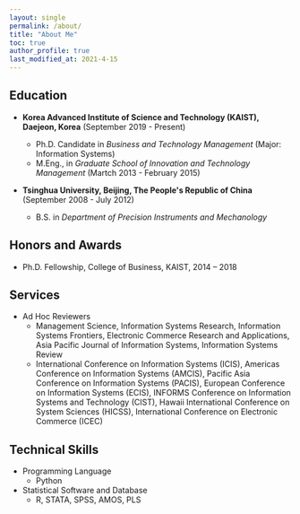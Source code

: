 ```yaml
---
layout: single
permalink: /about/
title: "About Me"
toc: true
author_profile: true
last_modified_at: 2021-4-15
---
```


## Education
* **Korea Advanced Institute of Science and Technology (KAIST), Daejeon, Korea** (September 2019 - Present)
	* Ph.D. Candidate in *Business and Technology Management* (Major: Information Systems)
	* M.Eng., in *Graduate School of Innovation and Technology Management* (Martch 2013 - February 2015)

* **Tsinghua University, Beijing, The People's Republic of China** (September 2008 - July 2012)
	* B.S. in *Department of Precision Instruments and Mechanology*


## Honors and Awards
* Ph.D. Fellowship, College of Business, KAIST, 2014 – 2018


## Services
* Ad Hoc Reviewers
	* Management Science, Information Systems Research, Information Systems Frontiers, Electronic Commerce Research and Applications, Asia Pacific Journal of Information Systems, Information Systems Review
	* International Conference on Information Systems (ICIS), Americas Conference on Information Systems (AMCIS), Pacific Asia Conference on Information Systems (PACIS), European Conference on Information Systems (ECIS), INFORMS Conference on Information Systems and Technology (CIST), Hawaii International Conference on System Sciences (HICSS), International Conference on Electronic Commerce (ICEC)


## Technical Skills
* Programming Language
	* Python
* Statistical Software and Database
	* R, STATA, SPSS, AMOS, PLS
